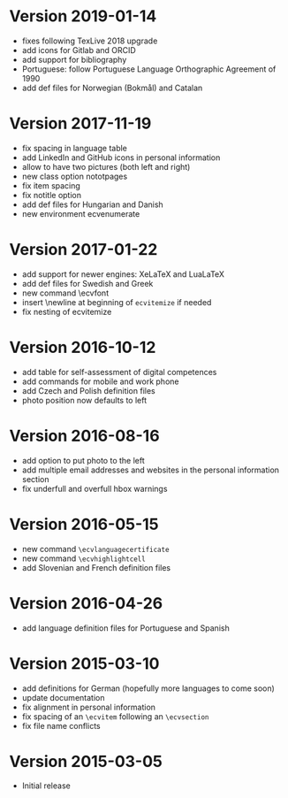 <a name="2019-01-14"></a>

# Version 2019-01-14

* fixes following TexLive 2018 upgrade
* add icons for Gitlab and ORCID
* add support for bibliography
* Portuguese: follow Portuguese Language Orthographic Agreement of 1990
* add def files for Norwegian (Bokmål) and Catalan


<a name="2017-11-19"></a>

# Version 2017-11-19

* fix spacing in language table
* add LinkedIn and GitHub icons in personal information
* allow to have two pictures (both left and right)
* new class option nototpages
* fix item spacing
* fix notitle option
* add def files for Hungarian and Danish
* new environment ecvenumerate


<a name="2017-01-22"></a>

# Version 2017-01-22

* add support for newer engines: XeLaTeX and LuaLaTeX
* add def files for Swedish and Greek
* new command \ecvfont
* insert \newline at beginning of `ecvitemize` if needed
* fix nesting of ecvitemize


<a name="2016-10-12"></a>

# Version 2016-10-12

* add table for self-assessment of digital competences
* add commands for mobile and work phone
* add Czech and Polish definition files
* photo position now defaults to left


<a name="2016-08-16"></a>

# Version 2016-08-16

* add option to put photo to the left
* add multiple email addresses and websites in the personal information section
* fix underfull and overfull hbox warnings


<a name="2015-05-15"></a>

# Version 2016-05-15

* new command `\ecvlanguagecertificate`
* new command `\ecvhighlightcell`
* add Slovenian and French definition files


<a name="2015-04-26"></a>

# Version 2016-04-26

* add language definition files for Portuguese and Spanish


<a name="2015-03-10"></a>

# Version 2015-03-10

* add definitions for German (hopefully more languages to come soon)
* update documentation
* fix alignment in personal information
* fix spacing of an `\ecvitem` following an `\ecvsection`
* fix file name conflicts


<a name="2015-03-05"></a>

# Version 2015-03-05

* Initial release

